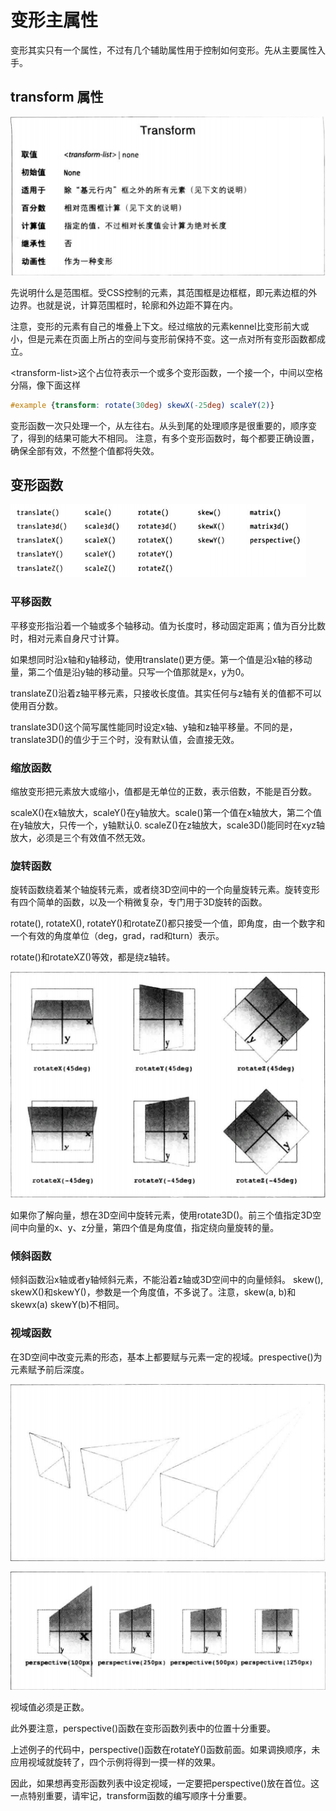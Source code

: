 # 变形主属性

变形其实只有一个属性，不过有几个辅助属性用于控制如何变形。先从主要属性入手。

## transform 属性

![](transform.png)

先说明什么是范围框。受CSS控制的元素，其范围框是边框框，即元素边框的外边界。也就是说，计算范围框时，轮廓和外边距不算在内。

注意，变形的元素有自己的堆叠上下文。经过缩放的元素kennel比变形前大或小，但是元素在页面上所占的空间与变形前保持不变。这一点对所有变形函数都成立。

\<transform-list>这个占位符表示一个或多个变形函数，一个接一个，中间以空格分隔，像下面这样

```CSS
#example {transform: rotate(30deg) skewX(-25deg) scaleY(2)}
```

变形函数一次只处理一个，从左往右。从头到尾的处理顺序是很重要的，顺序变了，得到的结果可能大不相同。
注意，有多个变形函数时，每个都要正确设置，确保全部有效，不然整个值都将失效。

## 变形函数

![](变形函数.png)

### 平移函数

平移变形指沿着一个轴或多个轴移动。值为长度时，移动固定距离；值为百分比数时，相对元素自身尺寸计算。

如果想同时沿x轴和y轴移动，使用translate()更方便。第一个值是沿x轴的移动量，第二个值是沿y轴的移动量。只写一个值那就是x，y为0。

translateZ()沿着z轴平移元素，只接收长度值。其实任何与z轴有关的值都不可以使用百分数。

translate3D()这个简写属性能同时设定x轴、y轴和z轴平移量。不同的是，translate3D()的值少于三个时，没有默认值，会直接无效。

### 缩放函数

缩放变形把元素放大或缩小，值都是无单位的正数，表示倍数，不能是百分数。

scaleX()在x轴放大，scaleY()在y轴放大。scale()第一个值在x轴放大，第二个值在y轴放大，只传一个，y轴默认0. scaleZ()在z轴放大，scale3D()能同时在xyz轴放大，必须是三个有效值不然无效。

### 旋转函数

旋转函数绕着某个轴旋转元素，或者绕3D空间中的一个向量旋转元素。旋转变形有四个简单的函数，以及一个稍微复杂，专门用于3D旋转的函数。

rotate(), rotateX(), rotateY()和rotateZ()都只接受一个值，即角度，由一个数字和一个有效的角度单位（deg，grad，rad和turn）表示。

rotate()和rotateXZ()等效，都是绕z轴转。

![](旋转示例.png)

如果你了解向量，想在3D空间中旋转元素，使用rotate3D()。前三个值指定3D空间中向量的x、y、z分量，第四个值是角度值，指定绕向量旋转的量。

### 倾斜函数

倾斜函数沿x轴或者y轴倾斜元素，不能沿着z轴或3D空间中的向量倾斜。
skew(), skewX()和skewY()，参数是一个角度值，不多说了。注意，skew(a, b)和skewx(a) skewY(b)不相同。

### 视域函数

在3D空间中改变元素的形态，基本上都要赋与元素一定的视域。prespective()为元素赋予前后深度。

![](视域.png)

![](视域2.png)

视域值必须是正数。

此外要注意，perspective()函数在变形函数列表中的位置十分重要。

上述例子的代码中，perspective()函数在rotateY()函数前面。如果调换顺序，未应用视域就旋转了，四个示例将得到一摸一样的效果。

因此，如果想再变形函数列表中设定视域，一定要把perspective()放在首位。这一点特别重要，请牢记，transform函数的编写顺序十分重要。
